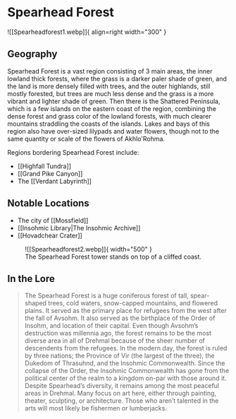 # Spearhead Forest

![[Spearheadforest1.webp]]{ align=right width="300" }

## Geography

Spearhead Forest is a vast region consisting of 3 main areas, the inner lowland thick forests, where the grass is a darker paler shade of green, and the land is more densely filled with trees, and the outer highlands, still mostly forested, but trees are much less dense and the grass is a more vibrant and lighter shade of green. Then there is the Shattered Peninsula, which is a few islands on the eastern coast of the region, combining the dense forest and grass color of the lowland forests, with much clearer mountains straddling the coasts of the islands. Lakes and bays of this region also have over-sized lilypads and water flowers, though not to the same quantity or scale of the flowers of Akhlo'Rohma.

Regions bordering Spearhead Forest include:

- [[Highfall Tundra]]
- [[Grand Pike Canyon]]
- The [[Verdant Labyrinth]]

## Notable Locations

- The city of [[Mossfield]]
- [[Insohmic Library|The Insohmic Archive]]
- [[Hovadchear Crater]]

<figure markdown>
  ![[Spearheadforest2.webp]]{ width="500" }
  <figcaption>The Spearhead Forest tower stands on top of a cliffed coast.</figcaption>
</figure>

## In the Lore

> The Spearhead Forest is a huge coniferous forest of tall, spear-shaped trees, cold waters, snow-capped mountains, and flowered plains. It served as the primary place for refugees from the west after the fall of Avsohm. It also served as the birthplace of the Order of Insohm, and location of their capital. Even though Avsohm’s destruction was millennia ago, the forest remains to be the most diverse area in all of Drehmal because of the sheer number of descendents from the refugees. In the modern day, the forest is ruled by three nations; the Province of Vir (the largest of the three), the Dukedom of Thrasuhnd, and the Insohmic Commonwealth. Since the collapse of the Order, the Insohmic Commonwealth has gone from the political center of the realm to a kingdom on-par with those around it. Despite Spearhead’s diversity, it remains among the most peaceful areas in Drehmal. Many focus on art here, either through painting, theater, sculpting, or architecture. Those who aren’t talented in the arts will most likely be fishermen or lumberjacks.

